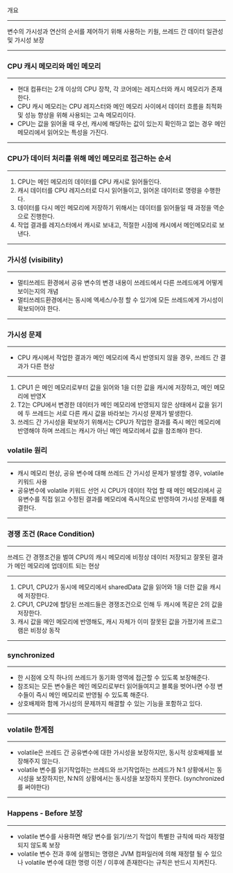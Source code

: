 개요

---

변수의 가시성과 연산의 순서를 제어하기 위해 사용하는 키웓, 쓰레드 간 데이터 일관성 및 가시성 보장

---

### CPU 캐시 메모리와 메인 메모리

---

- 현대 컴퓨터는 2개 이상의 CPU 장착, 각 코어에는 레지스터와 캐시 메모리가 존재한다.
- CPU 캐시 메모리는 CPU 레지스터와 메인 메모리 사이에서 데이터 흐름을 최적화 및 성능 향상을 위해 사용되는 고속 메모리이다.
- CPU는 값을 읽어올 때 우선, 캐시에 해당하는 값이 있는지 확인하고 없는 경우 메인메모리에서 읽어오는 특성을 가진다.

---

### CPU가 데이터 처리를 위해 메인 메모리로 접근하는 순서

---

1. CPU는 메인 메모리의 데이터를 CPU 캐시로 읽어들인다.
2. 캐시 데이터를 CPU 레지스터로 다시 읽어들이고, 읽어온 데이터로 명령을 수행한다.
3. 데이터를 다시 메인 메모리에 저장하기 위해서는 데이터를 읽어들일 때 과정을 역순으로 진행한다.
4. 작업 결과를 레지스터에서 캐시로 보내고, 적절한 시점에 캐시에서 메인메모리로 보낸다.

---

### 가시성 (visibility)

---

- 멀티쓰레드 환경에서 공유 변수의 변경 내용이 쓰레드에서 다른 쓰레드에게 어떻게 보이는지의 개념
- 멀티쓰레드환경에서는 동시에 엑세스/수정 할 수 있기에 모든 쓰레드에게 가시성이 확보되어야 한다.

---

### 가시성 문제

---

- CPU 캐시에서 작업한 결과가 메인 메모리에 즉시 반영되지 않을 경우, 쓰레드 간 결과가 다른 현상

---

1. CPU1 은 메인 메모리로부터 값을 읽어와 1을 더한 값을 캐시에 저장하고, 메인 메모리에 반영X
2. T2는 CPU에서 변경한 데이터가 메인 메모리에 반영되지 않은 상태에서 값을 읽기에 두 쓰레드는
   서로 다른 캐시 값을 바라보는 가시성 문제가 발생한다.
3. 쓰레드 간 가시성을 확보하기 위해서는 CPU가 작업한 결과를 즉시 메인 메모리에 반영해야 하며
   쓰레드는 캐시가 아닌 메인 메모리에서 값을 참조해야 한다.

### volatile 원리

---

- 캐시 메모리 현상, 공유 변수에 대해 쓰레드 간 가시성 문제가 발생할 경우, volatile 키워드 사용
- 공유변수에 volatile 키워드 선언 시 CPU가 데이터 작업 할 때 메인 메모리에서 공유변수를 직접
  읽고 수정된 결과를 메모리에 즉시적으로 반영하여 가시성 문제를 해결한다.

---

### 경쟁 조건 (Race Condition)

---

쓰레드 간 경쟁조건을 벌여 CPU의 캐시 메모리에 비정상
데이터 저장되고 잘못된 결과가 메인 메모리에 업데이트 되는 현상

---

1. CPU1, CPU2가 동시에 메모리에서 sharedData 값을 읽어와 1을 더한 값을 캐시에 저장한다.
2. CPU1, CPU2에 할당된 쓰레드들은 경쟁조건으로 인해 두 캐시에 똑같은 2의 값을 저장한다.
3. 캐시 값을 메인 메모리에 반영해도, 캐시 자체가 이미 잘못된 값을 가졌기에 프로그램은 비정상 동작

---

### synchronized

---

- 한 시점에 오직 하나의 쓰레드가 동기화 영역에 접근할 수 있도록 보장해준다.
- 참조되는 모든 변수들은 메인 메모리로부터 읽어들여지고
  블록을 벗어나면 수정 변수들이 즉시 메인 메모리로 반영될 수 있도록 해준다.
- 상호배제와 함께 가시성의 문제까지 해결할 수 있는 기능을 포함하고 있다.

---

### volatile 한계점

---

- volatile은 쓰레드 간 공유변수에 대한 가시성을 보장하지만, 동시적 상호배제를 보장해주지 않는다.
- volatile 변수를 읽기작업하는 쓰레드와 쓰기작업하는 쓰레드가 N:1 상황에서는
  동시성을 보장하지만, N:N의 상황에서는 동시성을 보장하지 못한다. (synchronized를 써야한다)

---

### Happens - Before 보장

---

- volatile 변수를 사용하면 해당 변수를 읽기/쓰기 작업이 특별한 규칙에 따라 재정렬되지 않도록 보장
- volatile 변수 전과 후에 실행되는 명령은 JVM 컴파일러에 의해 재정렬 될 수
  있으나 volatile 변수에 대한 명령 이전 / 이후에 존재한다는 규칙은 반드시 지켜진다.